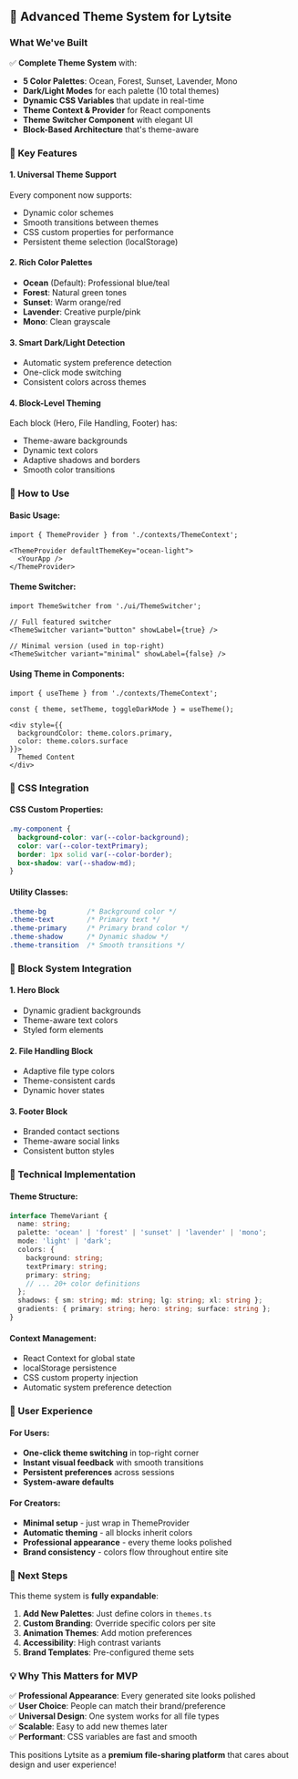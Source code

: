 ## 🎨 Advanced Theme System for Lytsite

### What We've Built

✅ **Complete Theme System** with:
- **5 Color Palettes**: Ocean, Forest, Sunset, Lavender, Mono
- **Dark/Light Modes** for each palette (10 total themes)
- **Dynamic CSS Variables** that update in real-time
- **Theme Context & Provider** for React components
- **Theme Switcher Component** with elegant UI
- **Block-Based Architecture** that's theme-aware

### 🎯 Key Features

#### 1. **Universal Theme Support**
Every component now supports:
- Dynamic color schemes
- Smooth transitions between themes
- CSS custom properties for performance
- Persistent theme selection (localStorage)

#### 2. **Rich Color Palettes**
- **Ocean** (Default): Professional blue/teal
- **Forest**: Natural green tones
- **Sunset**: Warm orange/red
- **Lavender**: Creative purple/pink
- **Mono**: Clean grayscale

#### 3. **Smart Dark/Light Detection**
- Automatic system preference detection
- One-click mode switching
- Consistent colors across themes

#### 4. **Block-Level Theming**
Each block (Hero, File Handling, Footer) has:
- Theme-aware backgrounds
- Dynamic text colors
- Adaptive shadows and borders
- Smooth color transitions

### 🚀 How to Use

#### Basic Usage:
```tsx
import { ThemeProvider } from './contexts/ThemeContext';

<ThemeProvider defaultThemeKey="ocean-light">
  <YourApp />
</ThemeProvider>
```

#### Theme Switcher:
```tsx
import ThemeSwitcher from './ui/ThemeSwitcher';

// Full featured switcher
<ThemeSwitcher variant="button" showLabel={true} />

// Minimal version (used in top-right)
<ThemeSwitcher variant="minimal" showLabel={false} />
```

#### Using Theme in Components:
```tsx
import { useTheme } from './contexts/ThemeContext';

const { theme, setTheme, toggleDarkMode } = useTheme();

<div style={{ 
  backgroundColor: theme.colors.primary,
  color: theme.colors.surface 
}}>
  Themed Content
</div>
```

### 🎨 CSS Integration

#### CSS Custom Properties:
```css
.my-component {
  background-color: var(--color-background);
  color: var(--color-textPrimary);
  border: 1px solid var(--color-border);
  box-shadow: var(--shadow-md);
}
```

#### Utility Classes:
```css
.theme-bg          /* Background color */
.theme-text        /* Primary text */
.theme-primary     /* Primary brand color */
.theme-shadow      /* Dynamic shadow */
.theme-transition  /* Smooth transitions */
```

### 🎯 Block System Integration

#### 1. **Hero Block**
- Dynamic gradient backgrounds
- Theme-aware text colors
- Styled form elements

#### 2. **File Handling Block**
- Adaptive file type colors
- Theme-consistent cards
- Dynamic hover states

#### 3. **Footer Block**
- Branded contact sections
- Theme-aware social links
- Consistent button styles

### 🔧 Technical Implementation

#### Theme Structure:
```typescript
interface ThemeVariant {
  name: string;
  palette: 'ocean' | 'forest' | 'sunset' | 'lavender' | 'mono';
  mode: 'light' | 'dark';
  colors: {
    background: string;
    textPrimary: string;
    primary: string;
    // ... 20+ color definitions
  };
  shadows: { sm: string; md: string; lg: string; xl: string };
  gradients: { primary: string; hero: string; surface: string };
}
```

#### Context Management:
- React Context for global state
- localStorage persistence
- CSS custom property injection
- Automatic system preference detection

### 🌟 User Experience

#### For Users:
- **One-click theme switching** in top-right corner
- **Instant visual feedback** with smooth transitions
- **Persistent preferences** across sessions
- **System-aware defaults**

#### For Creators:
- **Minimal setup** - just wrap in ThemeProvider
- **Automatic theming** - all blocks inherit colors
- **Professional appearance** - every theme looks polished
- **Brand consistency** - colors flow throughout entire site

### 🚀 Next Steps

This theme system is **fully expandable**:

1. **Add New Palettes**: Just define colors in `themes.ts`
2. **Custom Branding**: Override specific colors per site
3. **Animation Themes**: Add motion preferences
4. **Accessibility**: High contrast variants
5. **Brand Templates**: Pre-configured theme sets

### 💡 Why This Matters for MVP

✅ **Professional Appearance**: Every generated site looks polished  
✅ **User Choice**: People can match their brand/preference  
✅ **Universal Design**: One system works for all file types  
✅ **Scalable**: Easy to add new themes later  
✅ **Performant**: CSS variables are fast and smooth  

This positions Lytsite as a **premium file-sharing platform** that cares about design and user experience!
